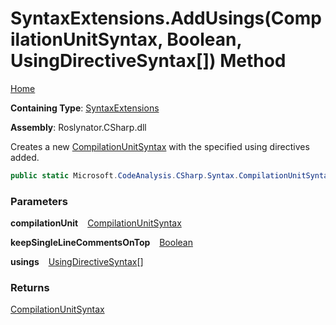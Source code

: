 # SyntaxExtensions\.AddUsings\(CompilationUnitSyntax, Boolean, UsingDirectiveSyntax\[\]\) Method

[Home](../../../../README.md)

**Containing Type**: [SyntaxExtensions](../README.md)

**Assembly**: Roslynator\.CSharp\.dll

  
Creates a new [CompilationUnitSyntax](https://docs.microsoft.com/en-us/dotnet/api/microsoft.codeanalysis.csharp.syntax.compilationunitsyntax) with the specified using directives added\.

```csharp
public static Microsoft.CodeAnalysis.CSharp.Syntax.CompilationUnitSyntax AddUsings(this Microsoft.CodeAnalysis.CSharp.Syntax.CompilationUnitSyntax compilationUnit, bool keepSingleLineCommentsOnTop, params Microsoft.CodeAnalysis.CSharp.Syntax.UsingDirectiveSyntax[] usings)
```

### Parameters

**compilationUnit** &ensp; [CompilationUnitSyntax](https://docs.microsoft.com/en-us/dotnet/api/microsoft.codeanalysis.csharp.syntax.compilationunitsyntax)

**keepSingleLineCommentsOnTop** &ensp; [Boolean](https://docs.microsoft.com/en-us/dotnet/api/system.boolean)

**usings** &ensp; [UsingDirectiveSyntax](https://docs.microsoft.com/en-us/dotnet/api/microsoft.codeanalysis.csharp.syntax.usingdirectivesyntax)\[\]

### Returns

[CompilationUnitSyntax](https://docs.microsoft.com/en-us/dotnet/api/microsoft.codeanalysis.csharp.syntax.compilationunitsyntax)

